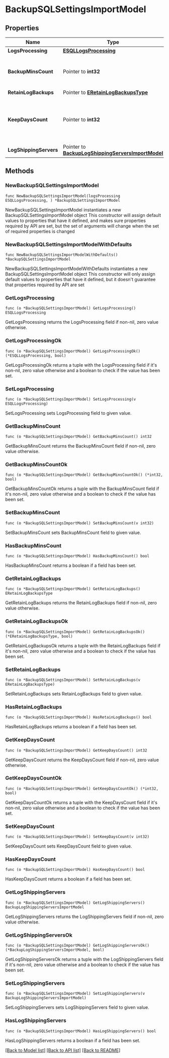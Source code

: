 # BackupSQLSettingsImportModel

## Properties

Name | Type | Description | Notes
------------ | ------------- | ------------- | -------------
**LogsProcessing** | [**ESQLLogsProcessing**](ESQLLogsProcessing.md) |  | 
**BackupMinsCount** | Pointer to **int32** | Frequency of transaction log backup, in minutes. | [optional] 
**RetainLogBackups** | Pointer to [**ERetainLogBackupsType**](ERetainLogBackupsType.md) |  | [optional] 
**KeepDaysCount** | Pointer to **int32** | Number of days to keep transaction logs in the backup repository. | [optional] 
**LogShippingServers** | Pointer to [**BackupLogShippingServersImportModel**](BackupLogShippingServersImportModel.md) |  | [optional] 

## Methods

### NewBackupSQLSettingsImportModel

`func NewBackupSQLSettingsImportModel(logsProcessing ESQLLogsProcessing, ) *BackupSQLSettingsImportModel`

NewBackupSQLSettingsImportModel instantiates a new BackupSQLSettingsImportModel object
This constructor will assign default values to properties that have it defined,
and makes sure properties required by API are set, but the set of arguments
will change when the set of required properties is changed

### NewBackupSQLSettingsImportModelWithDefaults

`func NewBackupSQLSettingsImportModelWithDefaults() *BackupSQLSettingsImportModel`

NewBackupSQLSettingsImportModelWithDefaults instantiates a new BackupSQLSettingsImportModel object
This constructor will only assign default values to properties that have it defined,
but it doesn't guarantee that properties required by API are set

### GetLogsProcessing

`func (o *BackupSQLSettingsImportModel) GetLogsProcessing() ESQLLogsProcessing`

GetLogsProcessing returns the LogsProcessing field if non-nil, zero value otherwise.

### GetLogsProcessingOk

`func (o *BackupSQLSettingsImportModel) GetLogsProcessingOk() (*ESQLLogsProcessing, bool)`

GetLogsProcessingOk returns a tuple with the LogsProcessing field if it's non-nil, zero value otherwise
and a boolean to check if the value has been set.

### SetLogsProcessing

`func (o *BackupSQLSettingsImportModel) SetLogsProcessing(v ESQLLogsProcessing)`

SetLogsProcessing sets LogsProcessing field to given value.


### GetBackupMinsCount

`func (o *BackupSQLSettingsImportModel) GetBackupMinsCount() int32`

GetBackupMinsCount returns the BackupMinsCount field if non-nil, zero value otherwise.

### GetBackupMinsCountOk

`func (o *BackupSQLSettingsImportModel) GetBackupMinsCountOk() (*int32, bool)`

GetBackupMinsCountOk returns a tuple with the BackupMinsCount field if it's non-nil, zero value otherwise
and a boolean to check if the value has been set.

### SetBackupMinsCount

`func (o *BackupSQLSettingsImportModel) SetBackupMinsCount(v int32)`

SetBackupMinsCount sets BackupMinsCount field to given value.

### HasBackupMinsCount

`func (o *BackupSQLSettingsImportModel) HasBackupMinsCount() bool`

HasBackupMinsCount returns a boolean if a field has been set.

### GetRetainLogBackups

`func (o *BackupSQLSettingsImportModel) GetRetainLogBackups() ERetainLogBackupsType`

GetRetainLogBackups returns the RetainLogBackups field if non-nil, zero value otherwise.

### GetRetainLogBackupsOk

`func (o *BackupSQLSettingsImportModel) GetRetainLogBackupsOk() (*ERetainLogBackupsType, bool)`

GetRetainLogBackupsOk returns a tuple with the RetainLogBackups field if it's non-nil, zero value otherwise
and a boolean to check if the value has been set.

### SetRetainLogBackups

`func (o *BackupSQLSettingsImportModel) SetRetainLogBackups(v ERetainLogBackupsType)`

SetRetainLogBackups sets RetainLogBackups field to given value.

### HasRetainLogBackups

`func (o *BackupSQLSettingsImportModel) HasRetainLogBackups() bool`

HasRetainLogBackups returns a boolean if a field has been set.

### GetKeepDaysCount

`func (o *BackupSQLSettingsImportModel) GetKeepDaysCount() int32`

GetKeepDaysCount returns the KeepDaysCount field if non-nil, zero value otherwise.

### GetKeepDaysCountOk

`func (o *BackupSQLSettingsImportModel) GetKeepDaysCountOk() (*int32, bool)`

GetKeepDaysCountOk returns a tuple with the KeepDaysCount field if it's non-nil, zero value otherwise
and a boolean to check if the value has been set.

### SetKeepDaysCount

`func (o *BackupSQLSettingsImportModel) SetKeepDaysCount(v int32)`

SetKeepDaysCount sets KeepDaysCount field to given value.

### HasKeepDaysCount

`func (o *BackupSQLSettingsImportModel) HasKeepDaysCount() bool`

HasKeepDaysCount returns a boolean if a field has been set.

### GetLogShippingServers

`func (o *BackupSQLSettingsImportModel) GetLogShippingServers() BackupLogShippingServersImportModel`

GetLogShippingServers returns the LogShippingServers field if non-nil, zero value otherwise.

### GetLogShippingServersOk

`func (o *BackupSQLSettingsImportModel) GetLogShippingServersOk() (*BackupLogShippingServersImportModel, bool)`

GetLogShippingServersOk returns a tuple with the LogShippingServers field if it's non-nil, zero value otherwise
and a boolean to check if the value has been set.

### SetLogShippingServers

`func (o *BackupSQLSettingsImportModel) SetLogShippingServers(v BackupLogShippingServersImportModel)`

SetLogShippingServers sets LogShippingServers field to given value.

### HasLogShippingServers

`func (o *BackupSQLSettingsImportModel) HasLogShippingServers() bool`

HasLogShippingServers returns a boolean if a field has been set.


[[Back to Model list]](../README.md#documentation-for-models) [[Back to API list]](../README.md#documentation-for-api-endpoints) [[Back to README]](../README.md)


